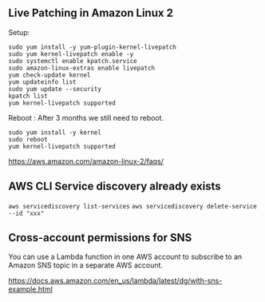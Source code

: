 ## Live Patching in Amazon Linux 2

Setup:

```
sudo yum install -y yum-plugin-kernel-livepatch
sudo yum kernel-livepatch enable -y
sudo systemctl enable kpatch.service
sudo amazon-linux-extras enable livepatch
yum check-update kernel
yum updateinfo list
sudo yum update --security
kpatch list
yum kernel-livepatch supported
```

Reboot :
After 3 months we still need to reboot.
```
sudo yum install -y kernel
sudo reboot
yum kernel-livepatch supported
```

https://aws.amazon.com/amazon-linux-2/faqs/


## AWS CLI Service discovery already exists
`aws servicediscovery list-services`
`aws servicediscovery delete-service --id "xxx"`

## Cross-account permissions for SNS
You can use a Lambda function in one AWS account to subscribe to an Amazon SNS topic in a separate AWS account.

https://docs.aws.amazon.com/en_us/lambda/latest/dg/with-sns-example.html

